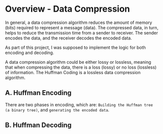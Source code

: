 # Overview - Data Compression
In general, a data compression algorithm reduces the amount of memory (bits) required to represent a message (data). 
The compressed data, in turn, helps to reduce the transmission time from a sender to receiver. 
The sender encodes the data, and the receiver decodes the encoded data. 

As part of this project, I was supposed to implement the logic for both encoding and decoding.

A data compression algorithm could be either lossy or lossless, meaning that when compressing the data, 
there is a loss (lossy) or no loss (lossless) of information. 
The Huffman Coding is a lossless data compression algorithm. 

## A. Huffman Encoding
There are two phases in encoding, which are:
`Building the Huffman tree (a binary tree)`, and `generating the encoded data`. 

## B. Huffman Decoding
